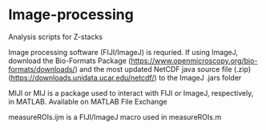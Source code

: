 # Image-processing
Analysis scripts for Z-stacks

Image processing software (FIJI/ImageJ) is requried. If using ImageJ, download the Bio-Formats Package (https://www.openmicroscopy.org/bio-formats/downloads/) and the most updated NetCDF java source file (.zip) (https://downloads.unidata.ucar.edu/netcdf/) to the ImageJ .jars folder 

MIJI or MIJ is a package used to interact with FIJI or ImageJ, respectively, in MATLAB. Available on MATLAB File Exchange

measureROIs.ijm is a FIJI/ImageJ macro used in measureROIs.m
